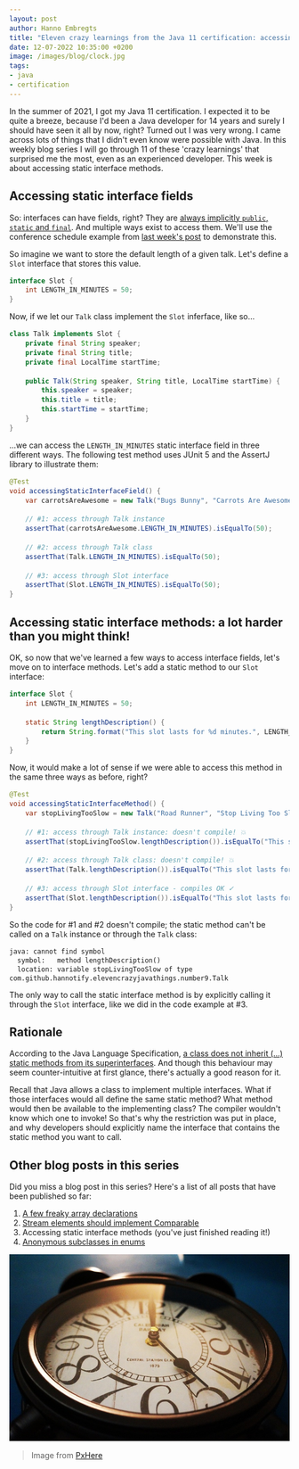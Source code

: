 ```yaml
---
layout: post
author: Hanno Embregts
title: "Eleven crazy learnings from the Java 11 certification: accessing static interface methods (3/11)"
date: 12-07-2022 10:35:00 +0200
image: /images/blog/clock.jpg
tags: 
- java
- certification
---
```


In the summer of 2021, I got my Java 11 certification. I expected it to be quite a breeze, because I'd been a Java developer for 14 years and surely I should have seen it all by now, right? Turned out I was very wrong. I came across lots of things that I didn't even know were possible with Java. In this weekly blog series I will go through 11 of these 'crazy learnings' that surprised me the most, even as an experienced developer. This week is about accessing static interface methods.

## Accessing static interface fields

So: interfaces can have fields, right? They are [always implicitly `public`, `static` and `final`](https://docs.oracle.com/javase/specs/jls/se18/html/jls-9.html#jls-9.3). And multiple ways exist to access them. We'll use the conference schedule example from [last week's post](/2022/07/05/eleven-crazy-learnings-stream-elements-comparable.html) to demonstrate this. 

So imagine we want to store the default length of a given talk. Let's define a `Slot` interface that stores this value.

```java
interface Slot {
    int LENGTH_IN_MINUTES = 50;
}
```

Now, if we let our `Talk` class implement the `Slot` inferface, like so...

```java
class Talk implements Slot {
    private final String speaker;
    private final String title;
    private final LocalTime startTime;

    public Talk(String speaker, String title, LocalTime startTime) {
        this.speaker = speaker;
        this.title = title;
        this.startTime = startTime;
    }
}
```

...we can access the `LENGTH_IN_MINUTES` static interface field in three different ways. The following test method uses JUnit 5 and the AssertJ library to illustrate them:

```java
@Test
void accessingStaticInterfaceField() {
    var carrotsAreAwesome = new Talk("Bugs Bunny", "Carrots Are Awesome!", LocalTime.of(11, 0));

    // #1: access through Talk instance
    assertThat(carrotsAreAwesome.LENGTH_IN_MINUTES).isEqualTo(50);
    
    // #2: access through Talk class
    assertThat(Talk.LENGTH_IN_MINUTES).isEqualTo(50);
    
    // #3: access through Slot interface
    assertThat(Slot.LENGTH_IN_MINUTES).isEqualTo(50);
}
```

## Accessing static interface methods: a lot harder than you might think!

OK, so now that we've learned a few ways to access interface fields, let's move on to interface methods. Let's add a static method to our `Slot` interface:

```java
interface Slot {
    int LENGTH_IN_MINUTES = 50;

    static String lengthDescription() {
        return String.format("This slot lasts for %d minutes.", LENGTH_IN_MINUTES);
    }
}
```

Now, it would make a lot of sense if we were able to access this method in the same three ways as before, right? 

```java
@Test
void accessingStaticInterfaceMethod() {
    var stopLivingTooSlow = new Talk("Road Runner", "Stop Living Too Slow", LocalTime.of(9, 30));

    // #1: access through Talk instance: doesn't compile! 💥
    assertThat(stopLivingTooSlow.lengthDescription()).isEqualTo("This slot lasts for 50 minutes.");

    // #2: access through Talk class: doesn't compile! 💥
    assertThat(Talk.lengthDescription()).isEqualTo("This slot lasts for 50 minutes.");

    // #3: access through Slot interface - compiles OK ✓
    assertThat(Slot.lengthDescription()).isEqualTo("This slot lasts for 50 minutes.");
}
```

So the code for #1 and #2 doesn't compile; the static method can't be called on a `Talk` instance or through the `Talk` class: 

```
java: cannot find symbol
  symbol:   method lengthDescription()
  location: variable stopLivingTooSlow of type com.github.hannotify.elevencrazyjavathings.number9.Talk
```

The only way to call the static interface method is by explicitly calling it through the `Slot` interface, like we did in the code example at #3.

## Rationale

According to the Java Language Specification, [a class does not inherit (...) static methods from its superinterfaces](https://docs.oracle.com/javase/specs/jls/se11/html/jls-8.html#jls-8.4.8). And though this behaviour may seem counter-intuitive at first glance, there's actually a good reason for it. 

Recall that Java allows a class to implement multiple interfaces. What if those interfaces would all define the same static method? What method would then be available to the implementing class? The compiler wouldn't know which one to invoke! So that's why the restriction was put in place, and why developers should explicitly name the interface that contains the static method you want to call.

## Other blog posts in this series

Did you miss a blog post in this series? Here's a list of all posts that have been published so far:

1. [A few freaky array declarations](/2022/06/28/eleven-crazy-learnings-initialising-arrays.html)
2. [Stream elements should implement Comparable](/2022/07/05/eleven-crazy-learnings-stream-elements-comparable.html)
3. Accessing static interface methods (you've just finished reading it!)
4. [Anonymous subclasses in enums](/2022/07/19/eleven-crazy-learnings-anonymous-subclass-in-enum.html)

![Clock](/images/blog/clock.jpg)
> Image from <a href="https://pxhere.com/nl/photo/883658">PxHere</a>
